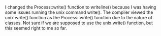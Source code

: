 I changed the Process::write() function to writeline() because I was having some issues running the unix command write(). The compiler viewed the unix write() function as the Process::write() function due to the nature of classes. Not sure if we are supposed to use the unix write() function, but this seemed right to me so far.
